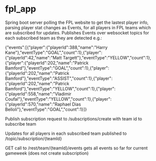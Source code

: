# fpl_app

Spring boot server polling the FPL website to get the lastest player info, parsing player stat changes as Events, for all players in FPL teams which are subscribed for updates.
Publishes Events over websocket topics for each subscribed team as they are detected
e.g.:

{"events":[{"player":{"playerId":388,"name":"Harry Kane"},"eventType":"GOAL","count":1},{"player":{"playerId":42,"name":"Matt Targett"},"eventType":"YELLOW","count":1},{"player":{"playerId":202,"name":"Patrick Bamford"},"eventType":"GOAL","count":1},{"player":{"playerId":202,"name":"Patrick Bamford"},"eventType":"ASSIST","count":1},{"player":{"playerId":202,"name":"Patrick Bamford"},"eventType":"YELLOW","count":1},{"player":{"playerId":558,"name":"Vladimir Coufal"},"eventType":"YELLOW","count":1},{"player":{"playerId":570,"name":"Raphael Dias Belloli"},"eventType":"GOAL","count":1}]}

Publish subscription request to /subscriptions/create with team id to subscribe team

Updates for all players in each subscribed team published to /topic/subscription/{teamId} 

GET call to /rest/team/{teamId}/events gets all events so far for current gameweek (does not create subscription)
